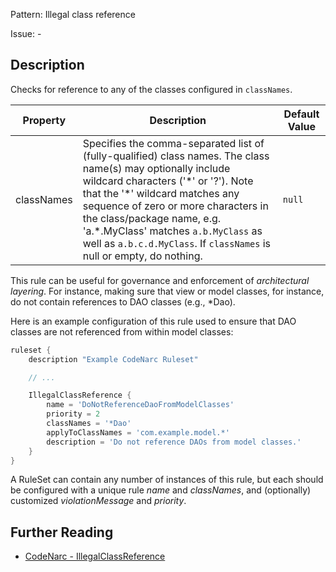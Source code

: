 Pattern: Illegal class reference

Issue: -

## Description

Checks for reference to any of the classes configured in `classNames`.

| **Property** | **Description**                                                                                                                                                                                                                                                                                                                                                               | **Default Value** |
| --- | --- | --- |
| classNames   | Specifies the comma-separated list of (fully-qualified) class names. The class name(s) may optionally include wildcard characters ('\*' or '?'). Note that the '\*' wildcard matches any sequence of zero or more characters in the class/package name, e.g. 'a.\*.MyClass' matches `a.b.MyClass` as well as `a.b.c.d.MyClass`. If `classNames` is null or empty, do nothing. | `null`            |

This rule can be useful for governance and enforcement of *architectural layering*. For instance, making sure that view or model classes, for instance, do not contain references to DAO classes (e.g., \*Dao).

Here is an example configuration of this rule used to ensure that DAO classes are not referenced from within model classes:

``` groovy
ruleset {
    description "Example CodeNarc Ruleset"

    // ...

    IllegalClassReference {
        name = 'DoNotReferenceDaoFromModelClasses'
        priority = 2
        classNames = '*Dao'
        applyToClassNames = 'com.example.model.*'
        description = 'Do not reference DAOs from model classes.'
    }
}
```

A RuleSet can contain any number of instances of this rule, but each should be configured with a unique rule *name* and *classNames*, and (optionally) customized *violationMessage* and *priority*.

## Further Reading

* [CodeNarc - IllegalClassReference](http://codenarc.sourceforge.net/codenarc-rules-generic.html#IllegalClassReference)